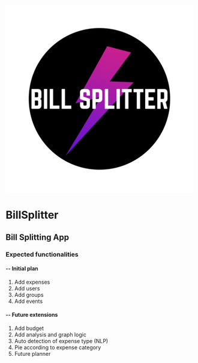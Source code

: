 <img src="https://github.com/girish03/billsplitter/blob/master/logo/billspillter%20remake.png" width="500">

# BillSplitter
## Bill Splitting App
### Expected functionalities
#### -- Initial plan
1. Add expenses
2. Add users
3. Add groups
4. Add events

#### -- Future extensions
1. Add budget
2. Add analysis and graph logic
3. Auto detection of expense type (NLP)
4. Pie according to expense category
5. Future planner
